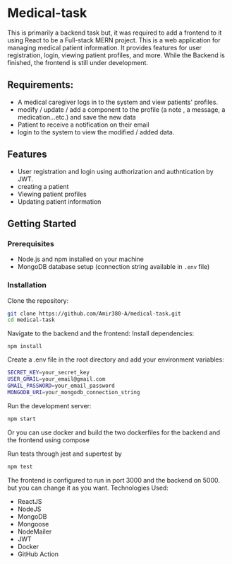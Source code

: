 # Medical-task

This is primarily a backend task but, it was required to add a frontend to it using React to be a Full-stack MERN project.
This is a web application for managing medical patient information. It provides features for user registration, login, viewing patient profiles, and more.
While the Backend is finished, the frontend is still under development.

## Requirements:

- A medical caregiver logs in to the system and view patients' profiles.
- modify / update / add a component to the profile (a note , a message, a medication...etc.) and save the new data
- Patient to receive a notification on their email
- login to the system to view the modified / added data.

## Features

- User registration and login using authorization and authntication by JWT.
- creating a patient
- Viewing patient profiles
- Updating patient information

## Getting Started

### Prerequisites

- Node.js and npm installed on your machine
- MongoDB database setup (connection string available in `.env` file)

### Installation

Clone the repository:

```bash
git clone https://github.com/Amir380-A/medical-task.git
cd medical-task
```

Navigate to the backend and the frontend:
Install dependencies:

```
npm install
```

Create a .env file in the root directory and add your environment variables:

```bash
SECRET_KEY=your_secret_key
USER_GMAIL=your_email@gmail.com
GMAIL_PASSWORD=your_email_password
MONGODB_URI=your_mongodb_connection_string

```

Run the development server:

```bash
npm start
```

Or you can use docker and build the two dockerfiles for the backend and the frontend using compose

Run tests through jest and supertest by

```bash
npm test
```

The frontend is configured to run in port 3000 and the backend on 5000. but you can change it as you want.
Technologies Used:

- ReactJS
- NodeJS
- MongoDB
- Mongoose
- NodeMailer
- JWT
- Docker
- GitHub Action
